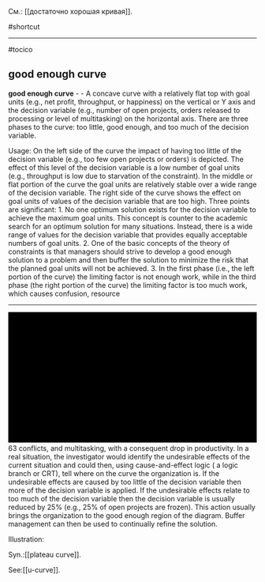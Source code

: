 См.: [[достаточно хорошая кривая]].

#shortcut




<hr/>

#tocico

## good enough curve

<b>good enough curve</b> -  - A concave curve with a relatively flat top with goal units (e.g., net profit, throughput, or happiness) on the vertical or Y axis and the decision variable (e.g., number of open projects, orders released to processing or level of multitasking) on the horizontal axis.  There are three phases to the curve: too little, good enough, and too much of the decision variable.  


Usage: On the left side of the curve the impact of having too little of the decision variable (e.g., too few open projects or orders) is depicted.  The effect of this level of the decision variable is a low number of goal units (e.g., throughput is low due to starvation of the constraint).  In the middle or flat portion of the curve the goal units are relatively stable over a wide range of the decision variable.  The right side of the curve shows the effect on goal units of values of the decision variable that are too high.  Three points are significant: 1. No one optimum solution exists for the decision variable to achieve the maximum goal units.  This concept is counter to the academic search for an optimum solution for many situations. Instead, there is a wide range of values for the decision variable that provides equally acceptable numbers of goal units.  2. One of the basic concepts of the theory of constraints is that managers should strive to develop a good enough solution to a problem and then buffer the solution to minimize the risk that the planned goal units will not be achieved.  3. In the first phase (i.e., the left portion of the curve) the limiting factor is not enough work, while in the third phase (the right portion of the curve) the limiting factor is too much work, which causes confusion, resource 
<hr/>
<img src="./tocico_dictionary_2nd_editio-63_1.png"/>
63 
conflicts, and multitasking, with a consequent drop in productivity.  
In a real situation, the investigator would identify the undesirable effects of the current situation and could then, using cause-and-effect logic ( a logic branch or CRT), tell where on the curve the organization is.  If the undesirable effects are caused by too little of the decision variable then more of the decision variable is applied.  If the undesirable effects relate to too much of the decision variable then the decision variable is usually reduced by 25% (e.g., 25% of open projects are frozen).  This action usually brings the organization to the good enough region of the diagram.  Buffer management can then be used to continually refine the solution. 

Illustration: 
 

Syn.:[[plateau curve]].



See:[[u-curve]].
